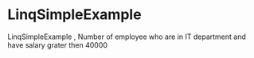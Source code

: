# LinqSimpleExample
LinqSimpleExample , Number of employee who are in IT department and have salary grater then 40000

